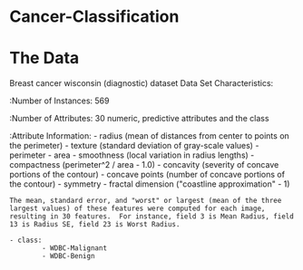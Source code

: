 # Cancer-Classification

# The Data

Breast cancer wisconsin (diagnostic) dataset
Data Set Characteristics:

:Number of Instances: 569

:Number of Attributes: 30 numeric, predictive attributes and the class

:Attribute Information:
    - radius (mean of distances from center to points on the perimeter)
    - texture (standard deviation of gray-scale values)
    - perimeter
    - area
    - smoothness (local variation in radius lengths)
    - compactness (perimeter^2 / area - 1.0)
    - concavity (severity of concave portions of the contour)
    - concave points (number of concave portions of the contour)
    - symmetry 
    - fractal dimension ("coastline approximation" - 1)

    The mean, standard error, and "worst" or largest (mean of the three
    largest values) of these features were computed for each image,
    resulting in 30 features.  For instance, field 3 is Mean Radius, field
    13 is Radius SE, field 23 is Worst Radius.

    - class:
            - WDBC-Malignant
            - WDBC-Benign

   
